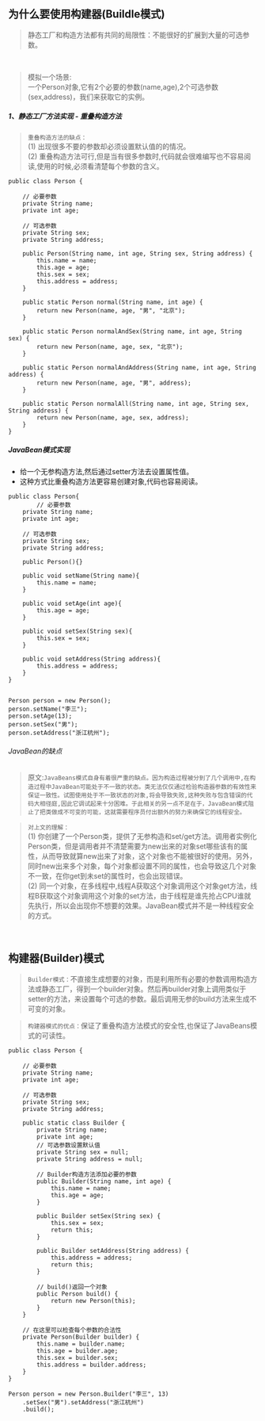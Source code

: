 ## 为什么要使用构建器(Buildle模式)
> 静态工厂和构造方法都有共同的局限性：不能很好的扩展到大量的可选参数。

<br>

> 模拟一个场景:<br>
> 一个Person对象,它有2个必要的参数(name,age),2个可选参数(sex,address)，我们来获取它的实例。

##### 1、静态工厂方法实现 - 重叠构造方法
> `重叠构造方法的缺点：`<br>
(1) 出现很多不要的参数却必须设置默认值的的情况。<br>
(2) 重叠构造方法可行,但是当有很多参数时,代码就会很难编写也不容易阅读,使用的时候,必须看清楚每个参数的含义。

```
public class Person {

    // 必要参数
    private String name;
    private int age;

    // 可选参数
    private String sex;
    private String address;

    public Person(String name, int age, String sex, String address) {
        this.name = name;
        this.age = age;
        this.sex = sex;
        this.address = address;
    }

    public static Person normal(String name, int age) {
        return new Person(name, age, "男", "北京");
    }

    public static Person normalAndSex(String name, int age, String sex) {
        return new Person(name, age, sex, "北京");
    }

    public static Person normalAndAddress(String name, int age, String address) {
        return new Person(name, age, "男", address);
    }

    public static Person normalAll(String name, int age, String sex, String address) {
        return new Person(name, age, sex, address);
    }
}
```
##### JavaBean模式实现
- 给一个无参构造方法,然后通过setter方法去设置属性值。
- 这种方式比重叠构造方法更容易创建对象,代码也容易阅读。

```
public class Person{
        // 必要参数
    private String name;
    private int age;

    // 可选参数
    private String sex;
    private String address;

    public Person(){}

    public void setName(String name){
        this.name = name;
    }

    public void setAge(int age){
        this.age = age;
    }

    public void setSex(String sex){
        this.sex = sex;
    }

    public void setAddress(String address){
        this.address = address;
    }
}


Person person = new Person();
person.setName("李三");
person.setAge(13);
person.setSex("男");
person.setAddress("浙江杭州");
```


###### JavaBean的缺点
>  <Effective Java>原文:`JavaBeans模式自身有着很严重的缺点。因为构造过程被分到了几个调用中,在构造过程中JavaBean可能处于不一致的状态。类无法仅仅通过检验构造器参数的有效性来保证一致性。试图使用处于不一致状态的对象,将会导致失败,这种失败与包含错误的代码大相径庭,因此它调试起来十分困难。于此相关的另一点不足在于，JavaBean模式阻止了把类做成不可变的可能，这就需要程序员付出额外的努力来确保它的线程安全。`

> `对上文的理解：` <br>
(1) 你创建了一个Person类，提供了无参构造和set/get方法。调用者实例化Person类，但是调用者并不清楚需要为new出来的对象set哪些该有的属性，从而导致就算new出来了对象，这个对象也不能被很好的使用。另外，同时new出来多个对象，每个对象都设置不同的属性，也会导致这几个对象不一致，在你get到未set的属性时，也会出现错误。<br>
(2) 同一个对象，在多线程中,线程A获取这个对象调用这个对象get方法，线程B获取这个对象调用这个对象的set方法，由于线程是谁先抢占CPU谁就先执行，所以会出现你不想要的效果。JavaBean模式并不是一种线程安全的方式。

<br>

## 构建器(Builder)模式
> `Builder模式：`不直接生成想要的对象，而是利用所有必要的参数调用构造方法或静态工厂，得到一个builder对象。然后再builder对象上调用类似于setter的方法，来设置每个可选的参数。最后调用无参的build方法来生成不可变的对象。

> `构建器模式的优点：`保证了重叠构造方法模式的安全性,也保证了JavaBeans模式的可读性。

```
public class Person {

    // 必要参数
    private String name;
    private int age;

    // 可选参数
    private String sex;
    private String address;

    public static class Builder {
        private String name;
        private int age;
        // 可选参数设置默认值
        private String sex = null;
        private String address = null;

        // Builder构造方法添加必要的参数
        public Builder(String name, int age) {
            this.name = name;
            this.age = age;
        }

        public Builder setSex(String sex) {
            this.sex = sex;
            return this;
        }

        public Builder setAddress(String address) {
            this.address = address;
            return this;
        }

        // build()返回一个对象
        public Person build() {
            return new Person(this);
        }
    }

    // 在这里可以检查每个参数的合法性
    private Person(Builder builder) {
        this.name = builder.name;
        this.age = builder.age;
        this.sex = builder.sex;
        this.address = builder.address;
    }
}
```

```
Person person = new Person.Builder("李三", 13)
    .setSex("男").setAddress("浙江杭州")
    .build();
```



<br>